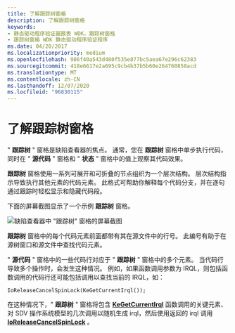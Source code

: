 ```yaml
---
title: 了解跟踪树窗格
description: 了解跟踪树窗格
keywords:
- 静态驱动程序验证器报表 WDK，跟踪树窗格
- 跟踪树窗格 WDK 静态驱动程序验证程序
ms.date: 04/20/2017
ms.localizationpriority: medium
ms.openlocfilehash: 986f40a543d480f535e877bc5aea67e296c62383
ms.sourcegitcommit: 418e6617e2a695c9cb4b37b5b60e264760858acd
ms.translationtype: MT
ms.contentlocale: zh-CN
ms.lasthandoff: 12/07/2020
ms.locfileid: "96830115"
---
```

# <a name="understanding-the-trace-tree-pane"></a>了解跟踪树窗格


" **跟踪树** " 窗格是缺陷查看器的焦点。 通常，您在 **跟踪树** 窗格中单步执行代码，同时在 " **源代码** " 窗格和 " **状态** " 窗格中的值上观察其代码效果。

**跟踪树** 窗格使用一系列可展开和可折叠的节点组织为一个层次结构。 层次结构指示导致执行其他元素的代码元素。 此格式可帮助你解释每个代码分支，并在逐句通过跟踪时轻松显示和隐藏代码段。

下面的屏幕截图显示了一个示例 **跟踪树** 窗格。

![缺陷查看器中 "跟踪树" 窗格的屏幕截图](images/sdv-tracetree.png)

**跟踪树** 窗格中的每个代码元素前面都带有其在源文件中的行号。 此编号有助于在源树窗口和源文件中查找代码元素。

" **源代码** " 窗格中的一些代码行对应于 " **跟踪树** " 窗格中的多个元素。 当代码行导致多个操作时，会发生这种情况。 例如，如果函数调用参数为 IRQL，则包括函数调用的代码行还可能包括调用以查找当前的 IRQL，如：

```
IoReleaseCancelSpinLock(KeGetCurrentIrql());
```

在这种情况下，" **跟踪树** " 窗格将包含 [**KeGetCurrentIrql**](/windows-hardware/drivers/ddi/wdm/nf-wdm-kegetcurrentirql) 函数调用的关键元素、对 SDV 操作系统模型的几次调用以随机生成 irql，然后使用返回的 irql 调用 [**IoReleaseCancelSpinLock**](/previous-versions/windows/hardware/drivers/ff549550(v=vs.85)) 。

 

